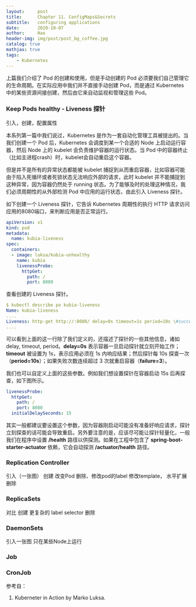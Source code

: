 ```yaml
---
layout:     post
title:      Chapter 11. ConfigMaps&Secrets
subtitle:   configuring applications
date:       2020-10-07
author:     Hao
header-img: img/post/post_bg_coffee.jpg
catalog: true
mathjax: true
tags:
    - Kubernetes
---
```


上篇我们介绍了 Pod 的创建和使用，但是手动创建的 Pod 必须要我们自己管理它的生命周期。在实际应用中我们并不直接手动创建 Pod，而是通过 Kubernetes 中的某些资源间接创建，然后由它来自动监视和管理这些 Pod。

### Keep Pods healthy - Liveness 探针

引入，创建，配置属性

本系列第一篇中我们说过，Kubernetes 是作为一套自动化管理工具被提出的。当我们创建一个 Pod 后，Kubernetes 会调度到某一个合适的 Node 上启动运行容器，然后 Node 上的 kubelet 会负责维护容器的运行状态。当 Pod 中的容器终止（比如主进程crash）时，kubelet会自动重启这个容器。

但是并不是所有的异常状态都能被 kubelet 捕捉到从而重启容器，比如容器可能由于陷入死循环或者死锁状态无法响应外部的请求，此时 kubelet 并不能捕捉到这种异常，因为容器仍然处于 running 状态。为了能够及时的处理这种情况，我们必须周期性的从外部检测 Pod 中应用的运行状态，由此引入 Liveness 探针。

如下创建一个 Liveness 探针，它告诉 Kubernetes 周期性的执行 HTTP 请求访问应用的8080端口，来判断应用是否正常运行。

```yaml
apiVersion: v1
kind: pod
metadata:
  name: kubia-liveness
spec:
  containers:
  - image: luksa/kubia-unhealthy
    name: kubia
    livenessProbe:
      httpGet:
        path: /
        port: 8080
```

查看创建的 Liveness 探针。

```yaml
$ kubectl describe po kubia-liveness
Name: kubia-liveness
....
Liveness: http-get http://:8080/ delay=0s timeout=1s period=10s \#success=1 \#failure=3
....
```

可以看到上面的这一行除了我们定义的，还描述了探针的一些其他信息，诸如 delay, timeout, period。**delay=0s** 表示容器一旦启动探针就立刻开始工作；**timeout** 被设置为 1s，表示应用必须在 1s 内响应结果；然后探针每 10s 探查一次（**period=10s**）；如果失败次数连续超过 3 次就重启容器（**failure=3**）。

我们也可以自定义上面的这些参数。例如我们想设置探针在容器启动 15s 后再探查，如下图所示。

```yaml
livenessProbe:
  httpGet:
    path: /
    port: 8080
  initialDelaySeconds: 15
```

其实一般都建议要设置这个参数，因为容器刚启动可能没有准备好响应请求，探针立刻探查的话可能会导致重启。另外要注意的是，应该尽可能让探针轻量化，一般我们在程序中设置 **/health** 路径以供探测。如果在工程中包含了 **spring-boot-starter-actuator** 依赖，它会自动探测 **/actuator/health** 路径。

### Replication Controller

引入（一张图）
创建
改变Pod  删除、修改pod的label
修改template，
水平扩展
删除

### ReplicaSets

对比
创建
更复杂的 label selector
删除

### DaemonSets

引入一张图
只在某些Node上运行

### Job

### CronJob


参考自：
1. Kuberneter in Action by Marko Luksa.

